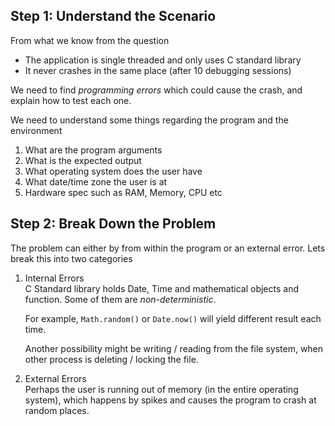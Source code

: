 ## Step 1: Understand the Scenario

From what we know from the question

- The application is single threaded and only uses C standard library
- It never crashes in the same place (after 10 debugging sessions)

We need to find _programming errors_ which could cause the crash, and explain how to test each one.

We need to understand some things regarding the program and the environment

1. What are the program arguments
2. What is the expected output
3. What operating system does the user have
4. What date/time zone the user is at
5. Hardware spec such as RAM, Memory, CPU etc

## Step 2: Break Down the Problem

The problem can either by from within the program or an external error. Lets break this into two categories

1. Internal Errors  
   C Standard library holds Date, Time and mathematical objects and function. Some of them are _non-deterministic_.

   For example, `Math.random()` or `Date.now()` will yield different result each time.

   Another possibility might be writing / reading from the file system, when other process is deleting / locking the file.

2. External Errors  
   Perhaps the user is running out of memory (in the entire operating system), which happens by spikes and causes the program to crash at random places.
